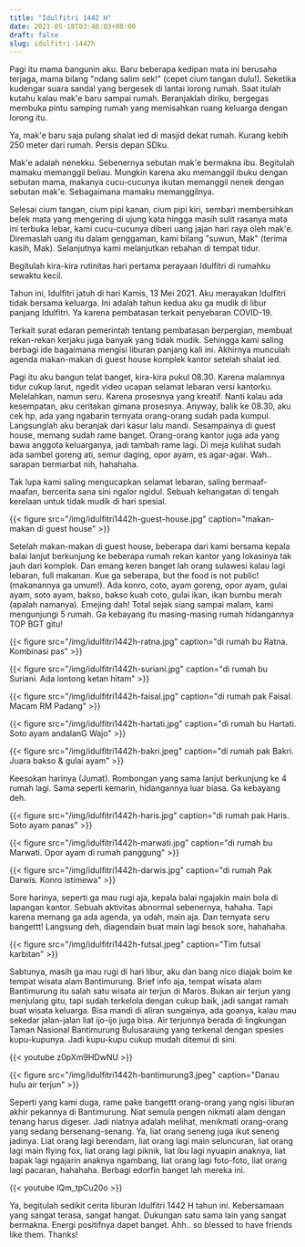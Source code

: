 ```yaml
---
title: "Idulfitri 1442 H"
date: 2021-05-18T03:40:03+08:00
draft: false
slug: idulfitri-1442h
---
```



Pagi itu mama bangunin aku. Baru beberapa kedipan mata ini berusaha terjaga, mama bilang "ndang salim sek!" (cepet cium tangan dulu!). Seketika kudengar suara sandal yang bergesek di lantai lorong rumah. Saat itulah kutahu kalau mak'e baru sampai rumah. Beranjaklah diriku, bergegas membuka pintu samping rumah yang memisahkan ruang keluarga dengan lorong itu.

Ya, mak'e baru saja pulang shalat ied di masjid dekat rumah. Kurang kebih 250 meter dari rumah. Persis depan SDku.

Mak'e adalah nenekku. Sebenernya sebutan mak'e bermakna ibu. Begitulah mamaku memanggil beliau. Mungkin karena aku memanggil ibuku dengan sebutan mama, makanya cucu-cucunya ikutan memanggil nenek dengan sebutan mak'e. Sebagaimana mamaku memanggilnya.

Selesai cium tangan, cium pipi kanan, cium pipi kiri, sembari membersihkan belek mata yang mengering di ujung kata hingga masih sulit rasanya mata ini terbuka lebar, kami cucu-cucunya diberi uang jajan hari raya oleh mak'e. Diremaslah uang itu dalam genggaman, kami bilang "suwun, Mak" (terima kasih, Mak). Selanjutnya kami melanjutkan rebahan di tempat tidur.

Begitulah kira-kira rutinitas hari pertama perayaan Idulfitri di rumahku sewaktu kecil.

Tahun ini, Idulfitri jatuh di hari Kamis, 13 Mei 2021. Aku merayakan Idulfitri tidak bersama keluarga. Ini adalah tahun kedua aku ga mudik di libur panjang Idulfitri. Ya karena pembatasan terkait penyebaran COVID-19.

Terkait surat edaran pemerintah tentang pembatasan berpergian, membuat rekan-rekan kerjaku juga banyak yang tidak mudik. Sehingga kami saling berbagi ide bagaimana mengisi liburan panjang kali ini. Akhirnya munculah agenda makan-makan di guest house komplek kantor setelah shalat ied.

Pagi itu aku bangun telat banget, kira-kira pukul 08.30. Karena malamnya tidur cukup larut, ngedit video ucapan selamat lebaran versi kantorku. Melelahkan, namun seru. Karena prosesnya yang kreatif. Nanti kalau ada kesempatan, aku ceritakan gimana prosesnya. Anyway, balik ke 08.30, aku cek hp, ada yang ngabarin ternyata orang-orang sudah pada kumpul. Langsunglah aku beranjak dari kasur lalu mandi. Sesampainya di guest house, memang sudah rame banget. Orang-orang kantor juga ada yang bawa anggota keluarganya, jadi tambah rame lagi. Di meja kulihat sudah ada sambel goreng ati, semur daging, opor ayam, es agar-agar. Wah.. sarapan bermarbat nih, hahahaha.

Tak lupa kami saling mengucapkan selamat lebaran, saling bermaaf-maafan, bercerita sana sini ngalor ngidul. Sebuah kehangatan di tengah kerelaan untuk tidak mudik di hari spesial.

{{< figure src="/img/idulfitri1442h-guest-house.jpg" caption="makan-makan di guest house" >}}

Setelah makan-makan di guest house, beberapa dari kami bersama kepala balai lanjut berkunjung ke beberapa rumah rekan kantor yang lokasinya tak jauh dari komplek. Dan emang keren banget lah orang sulawesi kalau lagi lebaran, full makanan. Kue ga seberapa, but the food is not public! (makanannya ga umum!). Ada konro, coto, ayam goreng, opor ayam, gulai ayam, soto ayam, bakso, bakso kuah coto, gulai ikan, ikan bumbu merah (apalah namanya). Emejing dah! Total sejak siang sampai malam, kami mengunjungi 5 rumah. Ga kebayang itu masing-masing rumah hidangannya TOP BGT gitu!

{{< figure src="/img/idulfitri1442h-ratna.jpg" caption="di rumah bu Ratna. Kombinasi pas" >}}

{{< figure src="/img/idulfitri1442h-suriani.jpg" caption="di rumah bu Suriani. Ada lontong ketan hitam" >}}

{{< figure src="/img/idulfitri1442h-faisal.jpg" caption="di rumah pak Faisal. Macam RM Padang" >}}

{{< figure src="/img/idulfitri1442h-hartati.jpg" caption="di rumah bu Hartati. Soto ayam andalanG Wajo" >}}

{{< figure src="/img/idulfitri1442h-bakri.jpeg" caption="di rumah pak Bakri. Juara bakso & gulai ayam" >}}

Keesokan harinya (Jumat). Rombongan yang sama lanjut berkunjung ke 4 rumah lagi. Sama seperti kemarin, hidangannya luar biasa. Ga kebayang deh.

{{< figure src="/img/idulfitri1442h-haris.jpg" caption="di rumah pak Haris. Soto ayam panas" >}}

{{< figure src="/img/idulfitri1442h-marwati.jpg" caption="di rumah bu Marwati. Opor ayam di rumah panggung" >}}

{{< figure src="/img/idulfitri1442h-darwis.jpg" caption="di rumah Pak Darwis. Konro istimewa" >}}

Sore harinya, seperti ga mau rugi aja, kepala balai ngajakin main bola di lapangan kantor. Sebuah aktivitas abnormal sebenernya, hahaha. Tapi karena memang ga ada agenda, ya udah, main aja. Dan ternyata seru bangettt! Langsung deh, diagendain buat main lagi besok sore, hahahaha.

{{< figure src="/img/idulfitri1442h-futsal.jpeg" caption="Tim futsal karbitan" >}}

Sabtunya, masih ga mau rugi di hari libur, aku dan bang nico diajak boim ke tempat wisata alam Bantimurung. Brief info aja, tempat wisata alam Bantimurung itu salah satu wisata air terjun di Maros. Bukan air terjun yang menjulang gitu, tapi sudah terkelola dengan cukup baik, jadi sangat ramah buat wisata keluarga. Bisa mandi di aliran sungainya, ada goanya, kalau mau sekedar jalan-jalan liat ijo-ijo juga bisa. Air terjunnya berada di lingkungan Taman Nasional Bantimurung Bulusaraung yang terkenal dengan spesies kupu-kupunya. Jadi kupu-kupu cukup mudah ditemui di sini.

{{< youtube z0pXm9HDwNU >}}

{{< figure src="/img/idulfitri1442h-bantimurung3.jpeg" caption="Danau hulu air terjun" >}}

Seperti yang kami duga, rame pake bangettt orang-orang yang ngisi liburan akhir pekannya di Bantimurung. Niat semula pengen nikmati alam dengan tenang harus digeser. Jadi niatnya adalah melihat, menikmati orang-orang yang sedang bersenang-senang. Ya, liat orang seneng juga ikut seneng jadinya. Liat orang lagi berendam, liat orang lagi main seluncuran, liat orang lagi main flying fox, liat orang lagi piknik, liat ibu lagi nyuapin anaknya, liat bapak lagi ngajarin anaknya ngambang, liat orang lagi foto-foto, liat orang lagi pacaran, hahahaha. Berbagi edorfin banget lah mereka ini.

{{< youtube lQm_tpCu20o >}}

Ya, begitulah sedikit cerita liburan Idulfitri 1442 H tahun ini. Kebersamaan yang sangat terasa, sangat hangat. Dukungan satu sama lain yang sangat bermakna. Energi positifnya dapet banget. Ahh.. so blessed to have friends like them. Thanks!